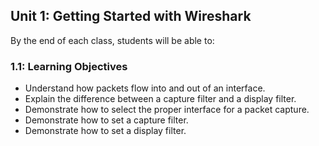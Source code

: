 ## Unit 1: Getting Started with Wireshark

By the end of each class, students will be able to:

### 1.1: Learning Objectives

* Understand how packets flow into and out of an interface.
* Explain the difference between a capture filter and a display filter.
* Demonstrate how to select the proper interface for a packet capture.
* Demonstrate how to set a capture filter.
* Demonstrate how to set a display filter.
